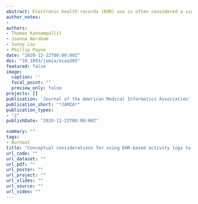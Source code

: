 ```yaml
---
abstract: Electronic health records (EHR) use is often considered a significant contributor to clinician burnout. Informatics researchers often measure clinical workload using EHR-derived audit logs and use it for quantifying the contribution of EHR use to clinician burnout. However, translating clinician workload measured using EHR-based audit logs into a meaningful burnout metric requires an alignment with the conceptual and theoretical principles of burnout. In this perspective, we describe a systems-oriented conceptual framework to achieve such an alignment and describe the pragmatic realization of this conceptual framework using 3 key dimensions - standardizing the measurement of EHR-based clinical work activities, implementing complementary measurements, and using appropriate instruments to assess burnout and its downstream outcomes. We discuss how careful considerations of such dimensions can help in augmenting EHR-based audit logs to measure factors that contribute to burnout and for meaningfully assessing downstream patient safety outcomes.
author_notes:
-
authors:
- Thomas Kannampallil
- Joanna Abraham
- Sunny Lou
- Phillip Payne
date: "2020-12-22T00:00:00Z"
doi: "10.1093/jamia/ocaa305"
featured: false
image:
  caption: ''
  focal_point: ""
  preview_only: false
projects: []
publication: 'Journal of the American Medical Informatics Association'
publication_short: "*JAMIA*"
publication_types:
- "2"
publishDate: "2020-12-22T00:00:00Z"

summary: ""
tags: 
- Burnout
title: "Conceptual considerations for using EHR-based activity logs to measure clinician burnout and its effects"
url_code: ""
url_dataset: ""
url_pdf: ""
url_poster: ""
url_project: ""
url_slides: ""
url_source: ""
url_video: ""
---
```




